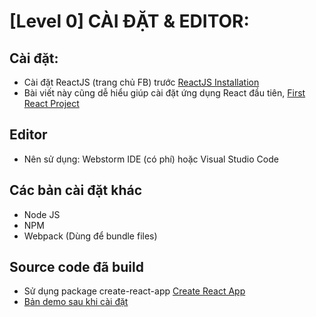 # [Level 0] CÀI ĐẶT & EDITOR:
## Cài đặt:
* Cài đặt ReactJS (trang chủ FB) trước [ReactJS Installation](https://facebook.github.io/react/docs/installation.html)
* Bài viết này cũng dễ hiểu giúp cài đặt ứng dụng React đầu tiên,
[First React Project](https://medium.com/@diamondgfx/learning-react-with-create-react-app-part-1-a12e1833fdc)

## Editor
* Nên sử dụng: Webstorm IDE (có phí) hoặc Visual Studio Code

## Các bản cài đặt khác
* Node JS
* NPM
* Webpack (Dùng để bundle files)

## Source code đã build 
* Sử dụng package create-react-app
[Create React App](https://facebook.github.io/react/docs/installation.html)
* [Bản demo sau khi cài đặt](https://facebook.github.io/react/docs/installation.html)
